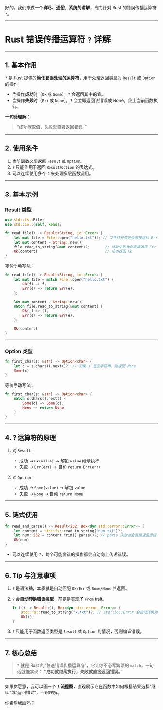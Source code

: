 好的，我们来做一个**详尽、通俗、系统的讲解**，专门针对 Rust 的错误传播运算符 `?`。

---

# **Rust 错误传播运算符 `?` 详解**

---

## **1. 基本作用**

`?` 是 Rust 提供的**简化错误处理的运算符**，用于处理返回类型为 `Result` 或 `Option` 的操作。

* 当操作**成功**时（`Ok` 或 `Some`），`?` 会返回其中的值。
* 当操作**失败**时（`Err` 或 `None`），`?` 会立即返回该错误或 None，终止当前函数执行。

**一句话理解**：

> “成功就取值，失败就直接返回错误。”

---

## **2. 使用条件**

1. 当前函数必须返回 `Result` 或 `Option`。
2. `?` 只能作用于返回 `Result`/`Option` 的表达式。
3. 可以连续使用多个 `?` 来处理多层函数调用。

---

## **3. 基本示例**

### **Result 类型**

```rust
use std::fs::File;
use std::io::{self, Read};

fn read_file() -> Result<String, io::Error> {
    let mut file = File::open("hello.txt")?; // 文件打开失败会直接返回 Err
    let mut content = String::new();
    file.read_to_string(&mut content)?;       // 读取失败也会直接返回 Err
    Ok(content)                               // 成功返回 Ok
}
```

等价手动写法：

```rust
fn read_file() -> Result<String, io::Error> {
    let mut file = match File::open("hello.txt") {
        Ok(f) => f,
        Err(e) => return Err(e),
    };

    let mut content = String::new();
    match file.read_to_string(&mut content) {
        Ok(_) => (),
        Err(e) => return Err(e),
    };

    Ok(content)
}
```

---

### **Option 类型**

```rust
fn first_char(s: &str) -> Option<char> {
    let c = s.chars().next()?; // 如果 s 是空字符串，则返回 None
    Some(c)
}
```

等价手动写法：

```rust
fn first_char(s: &str) -> Option<char> {
    match s.chars().next() {
        Some(c) => Some(c),
        None => return None,
    }
}
```

---

## **4. ? 运算符的原理**

1. 对 `Result`：

   * 成功 → `Ok(value)` → 解包 `value` 继续执行
   * 失败 → `Err(err)` → 自动 `return Err(err)`

2. 对 `Option`：

   * 成功 → `Some(value)` → 解包 `value`
   * 失败 → `None` → 自动 `return None`

---

## **5. 链式使用**

```rust
fn read_and_parse() -> Result<i32, Box<dyn std::error::Error>> {
    let content = std::fs::read_to_string("num.txt")?;
    let num: i32 = content.trim().parse()?; // parse 失败也会直接返回错误
    Ok(num)
}
```

* 可以连续使用 `?`，每个可能出错的操作都会自动向上传递错误。

---

## **6. Tip 与注意事项**

1. `?` 是语法糖，本质就是自动匹配 `Ok/Err` 或 `Some/None` 并返回。
2. `?` 会**自动转换错误类型**，前提是实现了 `From` trait。

   ```rust
   fn f() -> Result<(), Box<dyn std::error::Error>> {
       std::fs::read_to_string("x.txt")?; // std::io::Error 会自动转换为 Box<dyn Error>
       Ok(())
   }
   ```
3. `?` 只能用于函数返回类型是 `Result` 或 `Option` 的情况，否则编译错误。

---

## **7. 核心总结**

> `?` 就是 Rust 的“快速错误传播运算符”，它让你不必写繁琐的 `match`，一句话就能实现：
> **“成功就继续执行，失败就直接返回错误。”**

---

如果你愿意，我可以画一个 **`?` 流程图**，直观展示它在函数中如何根据结果选择“继续”或“返回错误”，一眼理解。

你希望我画吗？
